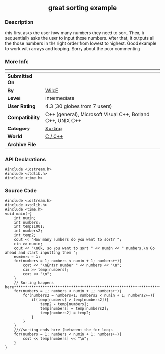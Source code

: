﻿<div align="center">

## great sorting example


</div>

### Description

this first asks the user how many numbers they need to sort. Then, it sequentially asks the user to input those numbers. After that, it outputs all the those numbers in the right order from lowest to highest. Good example to work with arrays and looping. Sorry about the poor commenting
 
### More Info
 


<span>             |<span>
---                |---
**Submitted On**   |
**By**             |[WildE](https://github.com/Planet-Source-Code/PSCIndex/blob/master/ByAuthor/wilde.md)
**Level**          |Intermediate
**User Rating**    |4.3 (30 globes from 7 users)
**Compatibility**  |C\+\+ \(general\), Microsoft Visual C\+\+, Borland C\+\+, UNIX C\+\+
**Category**       |[Sorting](https://github.com/Planet-Source-Code/PSCIndex/blob/master/ByCategory/sorting__3-24.md)
**World**          |[C / C\+\+](https://github.com/Planet-Source-Code/PSCIndex/blob/master/ByWorld/c-c.md)
**Archive File**   |[](https://github.com/Planet-Source-Code/wilde-great-sorting-example__3-3665/archive/master.zip)

### API Declarations

```
#include <iostream.h>
#include <stdlib.h>
#include <time.h>
```


### Source Code

```
#include <iostream.h>
#include <stdlib.h>
#include <time.h>
void main(){
	int numin;
	int numbers;
	int temp[100];
	int numbers2;
	int temp2;
	cout << "How many numbers do you want to sort? ";
	cin >> numin;
	cout << "\nOk, so you want to sort " << numin << " numbers.\n Go ahead and start inputting them ";
	numbers = 1;
	for(numbers = 1; numbers < numin + 1; numbers++){
		cout << "\nEnter number " << numbers << "\n";
		cin >> temp[numbers];
		cout << "\n";
	}
	// Sorting happens here******************************************************************************
	for(numbers = 1; numbers < numin + 1; numbers++){
		for(numbers2 = numbers+1; numbers2 < numin + 1; numbers2++){
			if(temp[numbers] > temp[numbers2]){
				temp2 = temp[numbers];
				temp[numbers] = temp[numbers2];
				temp[numbers2] = temp2;
			}
		}
	}
	////sorting ends here (betweent the for loops
	for(numbers = 1; numbers < numin + 1; numbers++){
		cout << temp[numbers] << "\n";
	}
}
```


